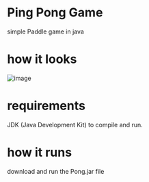 # Ping Pong Game
simple Paddle game in java

# how it looks
![image](https://github.com/Yahia882/Ping-Pong/assets/139001479/0082319a-5016-4c11-8158-0eda12df6a20)
# requirements 
JDK (Java Development Kit) to compile and run.

# how it runs
download and run the Pong.jar file
